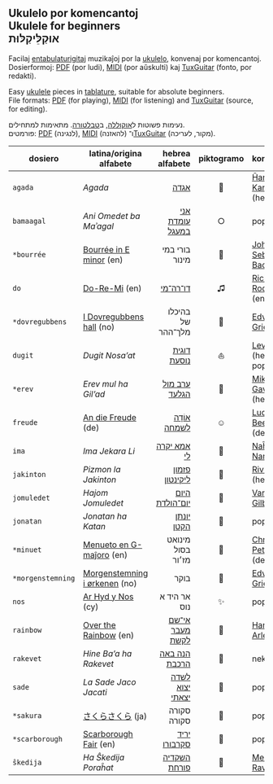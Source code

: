 ## Ukulelo por komencantoj<br />Ukulele for beginners<br />אוּקַלֵּיקַלּוּת

Facilaj [entabulaturigitaj](https://eo.wikipedia.org/wiki/Tabulaturo) muzikaĵoj por la [ukulelo](https://eo.wikipedia.org/wiki/Ukulelo), konvenaj por komencantoj.  
Dosierformoj: [PDF](https://eo.wikipedia.org/wiki/Portebla_dokumentformo) (por ludi), [MIDI](https://eo.wikipedia.org/wiki/MIDI) (por aŭskulti) kaj [TuxGuitar](https://en.wikipedia.org/wiki/TuxGuitar) (fonto, por redakti).

Easy [ukulele](https://en.wikipedia.org/wiki/Ukulele) pieces in [tablature](https://en.wikipedia.org/wiki/Tablature), suitable for absolute beginners.  
File formats: [PDF](https://en.wikipedia.org/wiki/Portable_Document_Format) (for playing), [MIDI](https://en.wikipedia.org/wiki/Musical_Instrument_Digital_Interface) (for listening) and [TuxGuitar](https://en.wikipedia.org/wiki/TuxGuitar) (source, for editing).

נעימות פשוטות ל[אוקוללה](https://he.wikipedia.org/wiki/%D7%99%D7%95%D7%A7%D7%95%D7%9C%D7%99%D7%9C%D7%99), ב[טבלטורה](https://he.wikipedia.org/wiki/%D7%98%D7%91%D7%9C%D7%98%D7%95%D7%A8%D7%94_%D7%9C%D7%9B%D7%9C%D7%99%D7%9D_%D7%A9%D7%95%D7%A0%D7%99%D7%9D). מתאימות למתחילים.  
פורמטים: [PDF](https://he.wikipedia.org/wiki/Portable_Document_Format) (לנגינה), [MIDI](https://he.wikipedia.org/wiki/MIDI) (להאזנה) ו־[TuxGuitar](https://en.wikipedia.org/wiki/TuxGuitar) (מקור, לעריכה).



dosiero          | latina/origina alfabete            | hebrea alfabete      | piktogramo | komposisto
----------       | ----------------------             | -------------------: | :--------: | --------------------
`agada`          | *Agada*                            | [אגדה][c]            | 🌴          | [Ĥanina Karĉevski][d] (he)
`bamaagal`       | *Ani Omedet ba Maʾagal*            | [אני עומדת במעגל][C] | ○          | popola
`*bourrée`       | [Bourrée in E minor][t] (en)       | בורי במי מינור       | 💃          | [Johann Sebastian Bach][A] (de)
`do`             | [Do-Re-Mi][ĥ] (en)                 | [דו־רה־מי][i]        | ♫          | [Richard Rodgers][j] (en)
`*dovregubbens`  | [I Dovregubbens hall][ŝ] (no)      | בהיכלו של מלך־ההר    | 👑          | [Edvard Grieg][s] (no)
`dugit`          | *Dugit Nosa’at*                    | [דוגית נוסעת][5]     | ⛵          | [Lev Ŝvarc][h] (he) / popola
`*erev`          | *Erev mul ha Gil’ad*               | [ערב מול הגלעד][l]   | 🐑          | [Miki Gavrielov][m] (he)
`freude`         | [An die Freude][3] (de)            | [אוֹדָה לשמחה][6]      | ☺          | [Ludwig van Beethoven][8] (de)
`ima`            | *Ima Jekara Li*                    | [אמא יקרה לי][ĵ]     | 👭          | [Naĥum Nardi][k] (he)
`jakinton`       | *Pizmon la Jakinton*               | [פזמון ליקינטון][e]  | 🌛          | [Rivka Gvili][f] (he)
`jomuledet`      | *Hajom Jomuledet*                  | [היום יום־הולדת][g]  | 🎈          | [Varda Gilboa][ĝ] (he)
`jonatan`        | *Jonatan ha Katan*                 | [יונתן הקטן][4]      | 🌳          | popola
`*minuet`        | [Menueto en G-maĵoro][p] (en)      | מינואט בסול מז׳ור    | 💃          | [Christian Petzold][q] (de)
`*morgenstemning`| [Morgenstemning i ørkenen][r] (no) | בוקר                 | 🌅          | [Edvard Grieg][s] (no)
`nos`            | [Ar Hyd y Nos][D] (cy)             | אר היד א נוס         | ✨          | popola
`rainbow`        | [Over the Rainbow][2] (en)         | [אי־שם מעבר לקשת][7] | 🌈          | [Harold Arlen][1] (en)
`rakevet`        | *Hine Ba’a ha Rakevet*             | [הנה באה הרכבת][9]   | 🚂          | nekonata
`sade`           | *La Sade Jaco Jacati*              | [לשדה יצוא יצאתי][ĉ] | 🐎          | popola
`*sakura`        | [さくらさくら][B] (ja)             | סקורה סקורה          | 🌸          | popola
`*scarborough`   | [Scarborough Fair][n] (en)         | [יריד סקרבורו][o]    | 🌿          | popola
`ŝkedija`        | *Ha Ŝkedija Poraĥat*               | [השקדיה פורחת][a]    | 🌸          | [Menaŝe Ravina][b] (he)

[1]: https://en.wikipedia.org/wiki/Harold_Arlen
[2]: https://en.wikipedia.org/wiki/Over_the_Rainbow
[3]: https://de.wikipedia.org/wiki/An_die_Freude
[4]: http://www.zemereshet.co.il/song.asp?id=2605
[5]: http://www.zemereshet.co.il/song.asp?id=1595
[6]: https://he.wikipedia.org/wiki/%D7%94%D7%90%D7%95%D7%93%D7%94_%D7%9C%D7%A9%D7%9E%D7%97%D7%94
[7]: https://he.wikipedia.org/wiki/Over_the_Rainbow
[8]: https://de.wikipedia.org/wiki/Ludwig_van_Beethoven
[9]: http://www.zemereshet.co.il/song.asp?id=1703
[a]: http://www.zemereshet.co.il/song.asp?id=244
[b]: https://he.wikipedia.org/wiki/%D7%9E%D7%A0%D7%A9%D7%94_%D7%A8%D7%91%D7%99%D7%A0%D7%90
[c]: http://www.zemereshet.co.il/song.asp?id=1
[ĉ]: http://www.zemereshet.co.il/song.asp?id=1770
[d]: https://he.wikipedia.org/wiki/%D7%97%D7%A0%D7%99%D7%A0%D7%90_%D7%A7%D7%A8%D7%A6%27%D7%91%D7%A1%D7%A7%D7%99
[e]: https://he.wikipedia.org/wiki/%D7%A8%D7%91%D7%A7%D7%94_%D7%92%D7%95%D7%99%D7%9C%D7%99
[f]: http://www.zemereshet.co.il/song.asp?id=555
[g]: http://www.zemereshet.co.il/song.asp?id=4501
[ĝ]: http://www.zemereshet.co.il/artist.asp?id=2780
[h]: http://www.zemereshet.co.il/artist.asp?id=1086
[ĥ]: https://en.wikipedia.org/wiki/Do-Re-Mi
[i]: https://he.wikipedia.org/wiki/%D7%93%D7%95-%D7%A8%D7%94-%D7%9E%D7%99_(%D7%A9%D7%99%D7%A8)
[j]: https://en.wikipedia.org/wiki/Richard_Rodgers
[ĵ]: http://www.zemereshet.co.il/song.asp?id=920
[k]: https://he.wikipedia.org/wiki/%D7%A0%D7%97%D7%95%D7%9D_%D7%A0%D7%A8%D7%93%D7%99
[l]: https://he.wikipedia.org/wiki/%D7%A2%D7%A8%D7%91_%D7%9E%D7%95%D7%9C_%D7%94%D7%92%D7%9C%D7%A2%D7%93
[m]: https://he.wikipedia.org/wiki/%D7%9E%D7%99%D7%A7%D7%99_%D7%92%D7%91%D7%A8%D7%99%D7%90%D7%9C%D7%95%D7%91
[n]: https://en.wikipedia.org/wiki/Scarborough_Fair_(ballad)
[o]: https://he.wikipedia.org/wiki/%D7%99%D7%A8%D7%99%D7%93_%D7%A1%D7%A7%D7%A8%D7%91%D7%95%D7%A8%D7%95_(%D7%91%D7%9C%D7%93%D7%94)
[p]: https://en.wikipedia.org/wiki/Minuet_in_G_major
[q]: https://en.wikipedia.org/wiki/Christian_Petzold_(composer)
[r]: https://no.wikipedia.org/wiki/Morgenstemning_i_%C3%B8rkenen
[s]: https://no.wikipedia.org/wiki/Edvard_Grieg
[ŝ]: https://no.wikipedia.org/wiki/I_Dovregubbens_hall
[t]: https://en.wikipedia.org/wiki/Bourr%C3%A9e_in_E_minor
[!]: https://de.wikipedia.org/wiki/Johann_Sebastian_Bach
[@]: https://ja.wikipedia.org/wiki/%E3%81%95%E3%81%8F%E3%82%89%E3%81%95%E3%81%8F%E3%82%89
[#]: http://www.zemereshet.co.il/song.asp?id=976
[$]: https://cy.wikipedia.org/wiki/Ar_Hyd_y_Nos
